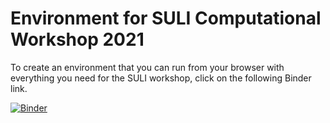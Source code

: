 # Environment for SULI Computational Workshop 2021

To create an environment that you can run from your browser with
everything you need for the SULI workshop, click on the following
Binder link.

[![Binder](https://mybinder.org/badge_logo.svg)](https://mybinder.org/v2/gh/PlasmaPy/SULI-2021/HEAD)

